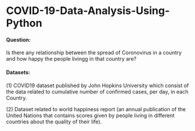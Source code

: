 # COVID-19-Data-Analysis-Using-Python

#### Question: 

Is there any relationship between the spread of Coronovirus in a country and how happy the people livingg in that country are?

#### Datasets: 

(1) COVID19 dataset published by John Hopkins University which consist of the data related to cumulative number of confirmed cases, per day, in each Country.
          
(2) Dataset related to world happiness report (an annual publication of the United Nations that contains scores given by people living in different countries about the quality of their life). 
